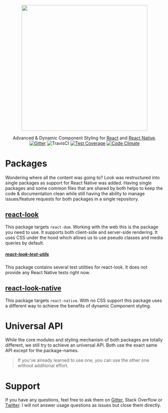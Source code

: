 <p align="center"><img src="https://raw.githubusercontent.com/rofrischmann/react-look/develop/res/logo.png" width=400></p>
<p align="center">
Advanced & Dynamic Component Styling for <a href="https://facebook.github.io/react/">React</a> and <a href="https://facebook.github.io/react-native/">React Native</a>.
<br>
<a href="https://gitter.im/rofrischmann/react-look"><img alt="Gitter" src="https://img.shields.io/gitter/room/rofrischmann/react-look.svg"></a>
<img alt="TravisCI" src="https://travis-ci.org/rofrischmann/react-look.svg?branch=develop">
<a href="https://codeclimate.com/github/rofrischmann/react-look/coverage"><img alt="Test Coverage" src="https://codeclimate.com/github/rofrischmann/react-look/badges/coverage.svg"></a>
<a href="https://codeclimate.com/github/rofrischmann/react-look"><img alt="Code Climate" src="https://codeclimate.com/github/rofrischmann/react-look/badges/gpa.svg"></a>
</p>

# Packages
Wondering where all the content was going to? Look was restructured into single packages as support for React Native was added. Having single packages and some common files that are shared by both helps to keep the code & documentation clean while still having the ability to manage issues/feature requests for both packages in a single repository.

## [react-look](packages/react-look)
This package targets `react-dom`. Working with the web this is the package you need to use. It supports both client-side and server-side rendering. It uses CSS under the hood which allows us to use pseudo classes and media queries by default.

##### [react-look-test-utils](packages/react-look-test-utils)
This package contains several test utilities for react-look. It does not provide any React Native tests right now.

## [react-look-native](packages/react-look-native)
This package targets `react-native`. With no CSS support this package uses a different way to achieve the benefits of dynamic Component styling.


# Universal API
While the core modules and styling mechanism of both packages are totally different, we still try to achieve an universal API. Both use the exact same API except for the package-names.
>If you've already learned to use one, you can use the other one without additional effort.


# Support
If you have any questions, feel free to ask them on <a href="https://gitter.im/rofrischmann/react-look">Gitter</a>, Stack Overflow or <a href="https://twitter.com/rofrischmann">Twitter</a>.
I will not answer usage questions as issues but close them directly.
